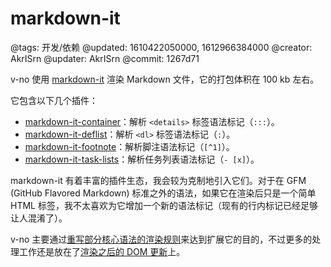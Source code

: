 # markdown-it

@tags: 开发/依赖
@updated: 1610422050000, 1612966384000
@creator: AkrISrn
@updater: AkrISrn
@commit: 1267d71

v-no 使用 [markdown-it](https://github.com/markdown-it/markdown-it) 渲染 Markdown 文件，它的打包体积在 100 kb 左右。

它包含以下几个插件：

- [markdown-it-container](https://github.com/markdown-it/markdown-it-container)：解析 `<details>` 标签语法标记（`:::`）。
- [markdown-it-deflist](https://github.com/markdown-it/markdown-it-deflist)：解析 `<dl>` 标签语法标记（`:`）。
- [markdown-it-footnote](https://github.com/markdown-it/markdown-it-footnote)：解析脚注语法标记（`[^1]`）。
- [markdown-it-task-lists](https://github.com/revin/markdown-it-task-lists)：解析任务列表语法标记（`- [x]`）。

markdown-it 有着丰富的插件生态，我会较为克制地引入它们。对于在 GFM (GitHub Flavored Markdown) 标准之外的语法，如果它在渲染后只是一个简单 HTML 标签，我不太喜欢为它增加一个新的语法标记（现有的行内标记已经足够让人混淆了）。

v-no 主要通过[重写部分核心语法的渲染规则](https://github.com/akrisrn/v-no/blob/master/src/ts/async/markdown.ts)来达到扩展它的目的，不过更多的处理工作还是放在了[渲染之后的 DOM 更新](https://github.com/akrisrn/v-no/blob/master/src/ts/async/update.ts)上。
